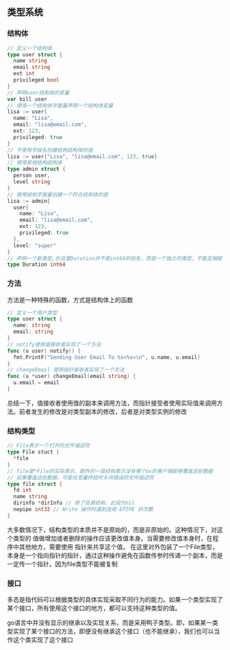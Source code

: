 ## 类型系统
### 结构体
```go
// 定义一个结构体
type user struct {
  name string
  email string
  ext int
  privileged bool
}
// 声明user结构体的变量
var bill user
// 使用一个结构体字面量声明一个结构体变量
lisa := user{
  name: "Lisa",
  email: "lisa@email.com",
  ext: 123,
  privileged: true
}
// 不使用字段名创建结构结构体的值
lisa := user{"Lisa", "lisa@email.com", 123, true}
// 使用其他结构结构体
type admin struct {
  person user,
  level string
}
// 使用结构字面量创建一个符合结构体的值
lisa := admin{
  user{
    name: "Lisa",
    email: "lisa@email.com",
    ext: 123,
    privileged: true
  },
  level: "super"
}
// 声明一个新类型,在这里Duration并不是int64的别名，而是一个独立的类型，不能互相赋值也不会发生隐式转换
type Duration int64
```
### 方法
方法是一种特殊的函数，方式是结构体上的函数
```go
// 定义一个用户类型
type user struct {
  name: string
  email: string
}
// notify使用值接收者实现了一个方法
func (u user) notify() {
  fmt.PrintF("Sending User Email To %s<%s>\n", u.name, u.email)
}
// changeEmail 使用指针接收者实现了一个方法
func (u *user) changeEmail(email string) {
  u.email = email
}
```
总结一下，值接收者使用值的副本来调用方法，而指针接受者使用实际值来调用方法。前者发生的修改是对类型副本的修改，后者是对类型实例的修改

### 结构类型
```go
// File表示一个打开的文件描述符
type File stuct {
  *file
}
// file是*File的实际表示。额外的一层结构表示没有哪个os的客户端能够覆盖这些数据
// 如果覆盖这些数据，可能在变量终结时关闭错误的文件描述符
type file struct {
  fd int
  name string
  dirinfo *dirInfo // 除了目录结构，此段为nil
  nepipe int32 // Write 操作时遇到连续 EPIPE 的次数
}
```
大多数情况下，结构类型的本质并不是原始的，而是非原始的。这种情况下，对这个类型的
值做增加或者删除的操作应该更改值本身。当需要修改值本身时，在程序中其他地方，需要使用
指针来共享这个值。
在这里对外包装了一个File类型，本身是一个指向指针的指针，通过这种操作避免在函数传参时传递一个副本，而是一定传一个指针。因为file类型不能被复制
### 接口
多态是指代码可以根据类型的具体实现采取不同行为的能力。如果一个类型实现了某个接口，所有使用这个接口的地方，都可以支持这种类型的值。

go语言中并没有显示的继承以及实现关系，而是采用鸭子类型。即，如果某一类型实现了某个接口的方法，即便没有继承这个接口（也不能继承），我们也可以当作这个类实现了这个接口


